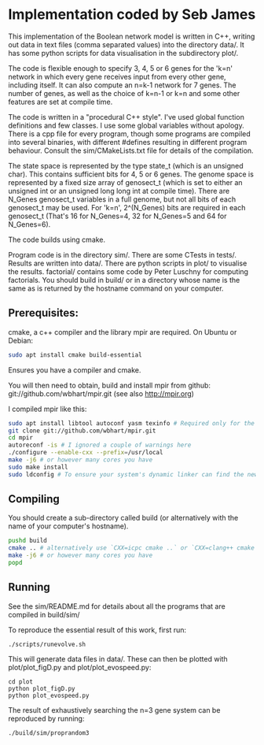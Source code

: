 # Implementation coded by Seb James

This implementation of the Boolean network model is written in C++,
writing out data in text files (comma separated values) into the
directory data/. It has some python scripts for data visualisation in
the subdirectory plot/.

The code is flexible enough to specify 3, 4, 5 or 6 genes for the 'k=n'
network in which every gene receives input from every other gene,
including itself. It can also compute an n=k-1 network for 7
genes. The number of genes, as well as the choice of k=n-1 or k=n and
some other features are set at compile time.

The code is written in a "procedural C++ style". I've used global
function definitions and few classes. I use some global variables
without apology. There is a cpp file for every program, though some
programs are compiled into several binaries, with different #defines
resulting in different program behaviour. Consult the
sim/CMakeLists.txt file for details of the compilation.

The state space is represented by the type state_t (which is an
unsigned char). This contains sufficient bits for 4, 5 or 6 genes. The
genome space is represented by a fixed size array of genosect_t (which
is set to either an unsigned int or an unsigned long long int at
compile time). There are N_Genes genosect_t variables in a full
genome, but not all bits of each genosect_t may be used. For 'k=n',
2^(N_Genes) bits are required in each genosect_t (That's 16 for
N_Genes=4, 32 for N_Genes=5 and 64 for N_Genes=6).

The code builds using cmake.

Program code is in the directory sim/. There are some CTests in
tests/. Results are written into data/. There are python scripts in
plot/ to visualise the results. factorial/ contains some code by Peter
Luschny for computing factorials. You should build in build/ or in a
directory whose name is the same as is returned by the hostname
command on your computer.

## Prerequisites:

cmake, a c++ compiler and the library mpir are required. On Ubuntu or Debian:

```bash
sudo apt install cmake build-essential
```
Ensures you have a compiler and cmake.

You will then need to obtain, build and install mpir from github:
git://github.com/wbhart/mpir.git (see also http://mpir.org)


I compiled mpir like this:
```bash
sudo apt install libtool autoconf yasm texinfo # Required only for the mpir build
git clone git://github.com/wbhart/mpir.git
cd mpir
autoreconf -is # I ignored a couple of warnings here
./configure --enable-cxx --prefix=/usr/local
make -j6 # or however many cores you have
sudo make install
sudo ldconfig # To ensure your system's dynamic linker can find the new libraries
```

## Compiling

You should create a sub-directory called build (or alternatively with
the name of your computer's hostname).

```bash
pushd build
cmake .. # alternatively use `CXX=icpc cmake ..` or `CXX=clang++ cmake ..` to compile with an optimised compiler
make -j6 # or however many cores you have
popd
```

## Running

See the sim/README.md for details about all the programs that are
compiled in build/sim/

To reproduce the essential result of this work, first run:

```
./scripts/runevolve.sh
```

This will generate data files in data/. These can then be plotted with
plot/plot_figD.py and plot/plot_evospeed.py:

```
cd plot
python plot_figD.py
python plot_evospeed.py
```

The result of exhaustively searching the n=3 gene system can be
reproduced by running:

```
./build/sim/proprandom3
```
